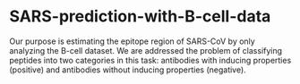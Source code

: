 # SARS-prediction-with-B-cell-data
Our purpose is estimating the epitope region of SARS-CoV by only analyzing the B-cell dataset.  We are addressed the problem of classifying peptides into two categories in this task: antibodies with inducing properties (positive) and antibodies without inducing properties (negative).
